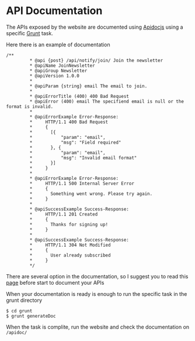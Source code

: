 # API Documentation #

The APIs exposed by the website are documented using [Apidocjs](http://apidocjs.com/) using a specific [Grunt](http://gruntjs.com/) task.

Here there is an example of documentation

```
/**
         * @api {post} /api/notify/join/ Join the newsletter
         * @apiName JoinNewsletter
         * @apiGroup Newsletter
         * @apiVersion 1.0.0
         *
         * @apiParam {string} email The email to join.
         *
         * @apiErrorTitle (400) 400 Bad Request
         * @apiError (400) email The specifiend email is null or the format is invalid.
         *
         * @apiErrorExample Error-Response:
         *     HTTP/1.1 400 Bad Request
         *     {
         *       [{
         *           "param": "email",
         *           "msg": "Field required"
         *       }, {
         *           "param": "email",
         *           "msg": "Invalid email format"
         *       }]
         *     }
         * 
         * @apiErrorExample Error-Response:
         *     HTTP/1.1 500 Internal Server Error
         *     {
         *       Something went wrong. Please try again.
         *     }
         *
         * @apiSuccessExample Success-Response:
         *     HTTP/1.1 201 Created
         *     {
         *       Thanks for signing up!
         *     }
         *
         * @apiSuccessExample Success-Response:
         *     HTTP/1.1 304 Not Modified
         *     {
         *       User already subscribed
         *     }
         */
```

There are several option in the documentation, so I suggest you to read this [page](http://apidocjs.com/) before start to document your APIs

When your documentation is ready is enough to run the specific task in the grunt directory

```
$ cd grunt
$ grunt generateDoc
```

When the task is complite, run the website and check the documentation on `/apidoc/`


